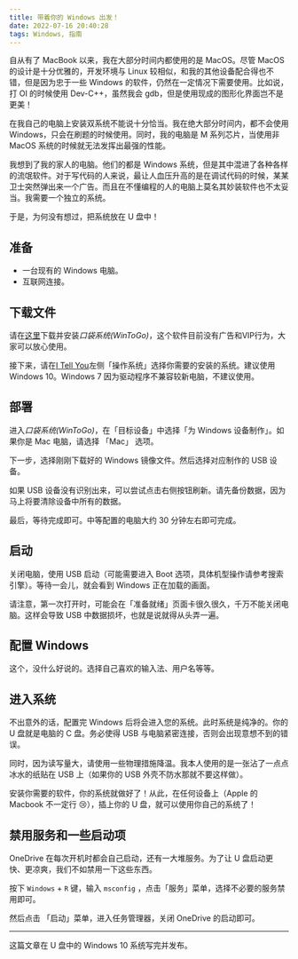 ```yaml
---
title: 带着你的 Windows 出发！
date: 2022-07-16 20:40:28
tags: Windows, 指南
---
```


自从有了 MacBook 以来，我在大部分时间内都使用的是 MacOS。尽管 MacOS 的设计是十分优雅的，开发环境与 Linux 较相似，和我的其他设备配合得也不错，但是因为忠于一些 Windows 的软件，仍然在一定情况下需要使用。比如说，打 OI 的时候使用 Dev-C++，虽然我会 gdb，但是使用现成的图形化界面岂不是更美！

在我自己的电脑上安装双系统不能说十分恰当。我在绝大部分时间内，都不会使用 Windows，只会在刷题的时候使用。同时，我的电脑是 M 系列芯片，当使用非 MacOS 系统的时候就无法发挥出最强的性能。

我想到了我的家人的电脑。他们的都是 Windows 系统，但是其中混进了各种各样的流氓软件。对于写代码的人来说，最让人血压升高的是在调试代码的时候，某某卫士突然弹出来一个广告。而且在不懂编程的人的电脑上莫名其妙装软件也不太妥当。我需要一个独立的系统。

于是，为何没有想过，把系统放在 U 盘中！

## 准备

- 一台现有的 Windows 电脑。
- 互联网连接。

## 下载文件

请在[这里](https://www.disktool.cn/wintogo.html)下载并安装*口袋系统(WinToGo)*，这个软件目前没有广告和VIP行为，大家可以放心使用。

接下来，请在[I Tell You](https://msdn.itellyou.cn/)左侧「操作系统」选择你需要的安装的系统。建议使用 Windows 10。Windows 7 因为驱动程序不兼容较新电脑，不建议使用。

## 部署

进入*口袋系统(WinToGo)*，在「目标设备」中选择「为 Windows 设备制作」。如果你是 Mac 电脑，请选择 「Mac」 选项。

下一步，选择刚刚下载好的 Windows 镜像文件。然后选择对应制作的 USB 设备。

如果 USB 设备没有识别出来，可以尝试点击右侧按钮刷新。请先备份数据，因为马上将要清除设备中所有的数据。

最后，等待完成即可。中等配置的电脑大约 30 分钟左右即可完成。

## 启动

关闭电脑，使用 USB 启动（可能需要进入 Boot 选项，具体机型操作请参考搜索引擎）。等待一会儿，就会看到 Windows 正在加载的画面。

请注意，第一次打开时，可能会在「准备就绪」页面卡很久很久，千万不能关闭电脑。这样会导致 USB 中数据损坏，也就是说就得从头弄一遍。

## 配置 Windows

这个，没什么好说的。选择自己喜欢的输入法、用户名等等。

## 进入系统

不出意外的话，配置完 Windows 后将会进入您的系统。此时系统是纯净的。你的 U 盘就是电脑的 C 盘。务必使得 USB 与电脑紧密连接，否则会出现意想不到的错误。

同时，因为读写量大，请使用一些物理措施降温。我本人使用的是一张沾了一点点冰水的纸贴在 USB 上（如果你的 USB 外壳不防水那就不要这样做）。

安装你需要的软件，你的系统就做好了！从此，在任何设备上（Apple 的 Macbook 不一定行 :cry:），插上你的 U 盘，就可以使用你自己的系统了！

## 禁用服务和一些启动项

OneDrive 在每次开机时都会自己启动，还有一大堆服务。为了让 U 盘启动更快、更凉爽，我们不如禁用一下这些东西。

按下 `Windows` + `R` 键，输入 `msconfig` ，点击「服务」菜单，选择不必要的服务禁用即可。

然后点击 「启动」菜单，进入任务管理器，关闭 OneDrive 的启动即可。

---

这篇文章在 U 盘中的 Windows 10 系统写完并发布。